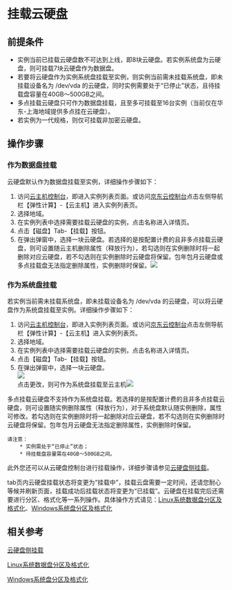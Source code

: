 # 挂载云硬盘

## 前提条件
* 实例当前已挂载云硬盘数不可达到上线，即8块云硬盘。若实例系统盘为云硬盘，则可挂载7块云硬盘作为数据盘。
* 若要将云硬盘作为实例系统盘挂载至实例，则实例当前需未挂载系统盘，即未挂载设备名为 /dev/vda 的云硬盘，同时实例需要处于“已停止”状态，且待挂载盘容量在40GB～500GB之间。
* 多点挂载云硬盘只可作为数据盘挂载，且至多可挂载至16台实例（当前仅在华东-上海地域提供多点挂在云硬盘）。
* 若实例为一代规格，则仅可挂载非加密云硬盘。

## 操作步骤

### 作为数据盘挂载

云硬盘默认作为数据盘挂载至实例，详细操作步骤如下：

1. 访问[云主机控制台](https://cns-console.jdcloud.com/host/compute/list)，即进入实例列表页面。或访问[京东云控制台](https://console.jdcloud.com)点击左侧导航栏【弹性计算】-【云主机】进入实例列表页。
2. 选择地域。
3. 在实例列表中选择需要挂载云硬盘的实例，点击名称进入详情页。
4. 点击【磁盘】Tab-【挂载】按钮。
5. 在弹出弹窗中，选择一块云硬盘。若选择的是按配置计费的且非多点挂载云硬盘，则可设置随云主机删除属性（释放行为），若勾选则在实例删除时将一起删除对应云硬盘，若不勾选则在实例删除时云硬盘将保留。包年包月云硬盘或多点挂载盘无法指定删除属性，实例删除时保留。![](../../../../../image/vm/attachclouddisk.png)

### 作为系统盘挂载

若实例当前需未挂载系统盘，即未挂载设备名为 /dev/vda 的云硬盘，可以将云硬盘作为系统盘挂载至实例。详细操作步骤如下：

1. 访问[云主机控制台](https://cns-console.jdcloud.com/host/compute/list)，即进入实例列表页面。或访问[京东云控制台](https://console.jdcloud.com)点击左侧导航栏【弹性计算】-【云主机】进入实例列表页。
2. 选择地域。
3. 在实例列表中选择需要挂载云硬盘的实例，点击名称进入详情页。
4. 点击【磁盘】Tab-【挂载】按钮。
5. 在弹出弹窗中，选择一块云硬盘。<br>![](../../../../../image/vm/attachclouddisk1.png)<br>
点击更改，则可作为系统盘挂载至云主机![](../../../../../image/vm/attachclouddisk2.png)

多点挂载云硬盘不支持作为系统盘挂载。若选择的是按配置计费的且非多点挂载云硬盘，则可设置随实例删除属性（释放行为），对于系统盘默认随实例删除，属性可修改。若勾选则在实例删除时将一起删除对应云硬盘，若不勾选则在实例删除时云硬盘将保留。包年包月云硬盘无法指定删除属性，实例删除时保留。

	请注意：
	    * 实例需处于“已停止”状态；
	    * 待挂载盘容量需在40GB～500GB之间。

此外您还可以从云硬盘控制台进行挂载操作，详细步骤请参见[云硬盘侧挂载](http://docs.jdcloud.com/cn/cloud-disk-service/attach-cloud-disk)。

tab页内云硬盘挂载状态将变更为“挂载中”，挂载云盘需要一定时间，还请您耐心等候并刷新页面，挂载成功后挂载状态将变更为“已挂载”。云硬盘在挂载完后还需要进行分区、格式化等一系列操作。具体操作方式请见：[Linux系统数据盘分区及格式化](http://docs.jdcloud.com/cn/cloud-disk-service/linux-partition)、[Windows系统盘分区及格式化](http://docs.jdcloud.com/cn/cloud-disk-service/windows-partition)


## 相关参考

[云硬盘侧挂载](http://docs.jdcloud.com/cn/cloud-disk-service/attach-cloud-disk)

[Linux系统数据盘分区及格式化](http://docs.jdcloud.com/cn/cloud-disk-service/linux-partition)

[Windows系统盘分区及格式化](http://docs.jdcloud.com/cn/cloud-disk-service/windows-partition)
